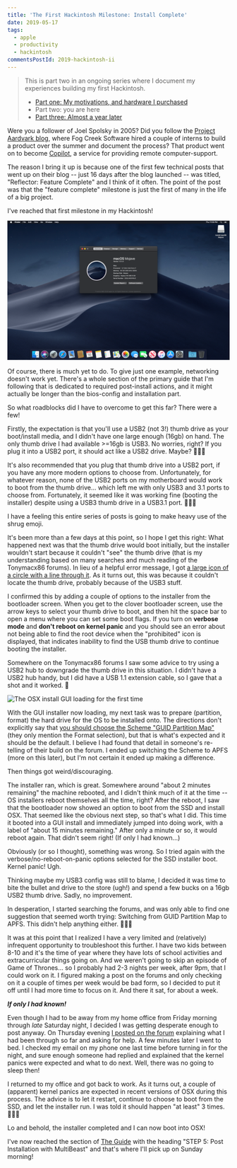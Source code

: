 ```yaml
---
title: 'The First Hackintosh Milestone: Install Complete'
date: 2019-05-17
tags:
  - apple
  - productivity
  - hackintosh
commentsPostId: 2019-hackintosh-ii
---
```


> This is part two in an ongoing series where I document my experiences building my first Hackintosh.
> - [Part one: My motivations, and hardware I purchased](/blog/2019/building-a-hackintosh-2019/)
> - Part two: you are here
> - [Part three: Almost a year later](/blog/2020/hackintosh-iii-daily-driver/)

Were you a follower of Joel Spolsky in 2005? Did you follow the [Project Aardvark blog](https://www.projectaardvark.com/index.html), where Fog Creek Software hired a couple of interns to build a product over the summer and document the process? That product went on to become [Copilot](https://www.copilot.com/), a service for providing remote computer-support.

The reason I bring it up is because one of the first few technical posts that went up on their blog -- just 16 days after the blog launched -- was titled, "Reflector: Feature Complete" and I think of it often. The point of the post was that the "feature complete" milestone is just the first of many in the life of a big project.

I've reached that first milestone in my Hackintosh!

![A screen shot of the "system information" dialog immediately after installing OSX on my new hackintosh](/img/2019/hackintosh-feature-complete.png)

Of course, there is much yet to do. To give just one example, networking doesn't work yet. There's a whole section of the primary guide that I'm following that is dedicated to required post-install actions, and it might actually be longer than the bios-config and installation part.

So what roadblocks did I have to overcome to get this far? There were a few!

Firstly, the expectation is that you'll use a USB2 (not 3!) thumb drive as your boot/install media, and I didn't have one large enough (16gb) on hand. The only thumb drive I had available >=16gb is USB3. No worries, right? If you plug it into a USB2 port, it should act like a USB2 drive. Maybe? 🤷🏻‍♂️

It's also recommended that you plug that thumb drive into a USB2 port, if you have any more modern options to choose from. Unfortunately, for whatever reason, none of the USB2 ports on my motherboard would work to boot from the thumb drive... which left me with only USB3 and 3.1 ports to choose from. Fortunately, it seemed like it was working fine (booting the installer) despite using a USB3 thumb drive in a USB3.1 port. 🤷🏻‍♂️

I have a feeling this entire series of posts is going to make heavy use of the shrug emoji.

It's been more than a few days at this point, so I hope I get this right: What happened next was that the thumb drive would boot initially, but the installer wouldn't start because it couldn't "see" the thumb drive (that is my understanding based on many searches and much reading of the Tonymacx86 forums). In lieu of a helpful error message, I got [a large icon of a circle with a line through it](https://fontawesome.com/icons/ban?style=solid). As it turns out, this was because it couldn't locate the thumb drive, probably because of the USB3 stuff.

I confirmed this by adding a couple of options to the installer from the bootloader screen. When you get to the clover bootloader screen, use the arrow keys to select your thumb drive to boot, and then hit the space bar to open a menu where you can set some boot flags. If you turn on **verbose mode** and **don't reboot on kernel panic** and you should see an error about not being able to find the root device when the "prohibited" icon is displayed, that indicates inability to find the USB thumb drive to continue booting the installer.

Somewhere on the Tonymacx86 forums I saw some advice to try using a USB2 hub to downgrade the thumb drive in this situation. I didn't have a USB2 hub handy, but I did have a USB 1.1 extension cable, so I gave that a shot and it worked. 🎉

![The OSX install GUI loading for the first time](/img/2019/hackintosh-installer-loading.jpg)

With the GUI installer now loading, my next task was to prepare (partition, format) the hard drive for the OS to be installed onto. The directions don't explicitly say that [you should choose the Scheme "GUID Partition Map"](https://www.tonymacx86.com/attachments/screen-shot-2016-09-12-at-9-37-44-am-png.210182/) (they only mention the Format selection), but that is what's expected and it should be the default. I believe I had found that detail in someone's re-telling of their build on the forum. I ended up switching the Scheme to APFS (more on this later), but I'm not certain it ended up making a difference.

Then things got weird/discouraging.

The installer ran, which is great. Somewhere around "about 2 minutes remaining" the machine rebooted, and I didn't think much of it at the time -- OS installers reboot themselves all the time, right? After the reboot, I saw that the bootloader now showed an option to boot from the SSD and install OSX. That seemed like the obvious next step, so that's what I did. This time it booted into a GUI install and immediately jumped into doing work, with a label of "about 15 minutes remaining." After only a minute or so, it would reboot again. That didn't seem right! (If only I had known...)

Obviously (or so I thought), something was wrong. So I tried again with the verbose/no-reboot-on-panic options selected for the SSD installer boot. Kernel panic! Ugh.

Thinking maybe my USB3 config was still to blame, I decided it was time to bite the bullet and drive to the store (ugh!) and spend a few bucks on a 16gb USB2 thumb drive. Sadly, no improvement.

In desperation, I started searching the forums, and was only able to find one suggestion that seemed worth trying: Switching from GUID Partition Map to APFS. This didn't help anything either. 🤷🏻‍♂️

It was at this point that I realized I have a very limited and (relatively) infrequent opportunity to troubleshoot this further. I have two kids between 8-10 and it's the time of year where they have lots of school activities and extracurricular things going on. And we weren't going to skip an episode of Game of Thrones... so I probably had 2-3 nights per week, after 9pm, that I could work on it. I figured making a post on the forums and only checking on it a couple of times per week would be bad form, so I decided to put it off until I had more time to focus on it. And there it sat, for about a week.

_**If only I had known!**_

Even though I had to be away from my home office from Friday morning through _late_ Saturday night, I decided I was getting desperate enough to post anyway. On Thursday evening [I posted on the forum](https://www.tonymacx86.com/threads/need-help-with-10-14-macpro-ish-configuration-total-noob.277365/) explaining what I had been through so far and asking for help. A few minutes later I went to bed. I checked my email on my phone one last time before turning in for the night, and sure enough someone had replied and explained that the kernel panics were expected and what to do next. Well, there was no going to sleep then!

I returned to my office and got back to work. As it turns out, a couple of (apparent) kernel panics are expected in recent versions of OSX during this process. The advice is to let it restart, continue to choose to boot from the SSD, and let the installer run. I was told it should happen "at least" 3 times. 🤷🏻‍♂️

Lo and behold, the installer completed and I can now boot into OSX!

I've now reached the section of [The Guide](https://www.tonymacx86.com/threads/unibeast-install-macos-mojave-on-any-supported-intel-based-pc.259381/) with the heading "STEP 5: Post Installation with MultiBeast" and that's where I'll pick up on Sunday morning!
